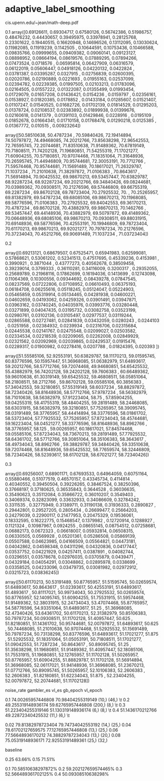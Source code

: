 # adaptive_label_smoothing
cis.upenn.edu/~jean/math-deep.pdf

0.1
array([0.69126611, 0.69304717, 0.67580126, 0.56742386, 0.51986757,
       0.48476232, 0.44430657, 0.39495975, 0.33978941, 0.28125768,
       0.23301622, 0.19440515, 0.16620948, 0.14696526, 0.13112095,
       0.13030624, 0.11982085, 0.11919239, 0.1142505 , 0.10644591,
       0.10753436, 0.10466588, 0.09835766, 0.09999655, 0.09409382,
       0.09060141, 0.09123127, 0.08898952, 0.08664194, 0.08619576,
       0.07889295, 0.07894266, 0.07473524, 0.0718576 , 0.06595814,
       0.06427909, 0.06316579, 0.06122019, 0.05606447, 0.04918126,
       0.04220132, 0.0422824 , 0.03781387, 0.03395287, 0.0327915 ,
       0.02756839, 0.02600395, 0.02020786, 0.02190889, 0.0221693 ,
       0.01955163, 0.02537099, 0.02394782, 0.02239385, 0.01997505,
       0.02103213, 0.01783096, 0.02164505, 0.01557222, 0.01322087,
       0.01355499, 0.01993454, 0.01729079, 0.01657208, 0.01436421,
       0.0154236 , 0.0159797 , 0.02356161, 0.01538927, 0.01820385,
       0.0178852 , 0.01433184, 0.01285607, 0.01521407, 0.01107247,
       0.01540525, 0.01682726, 0.01702139, 0.01814529, 0.01295203,
       0.01378724, 0.02108537, 0.02383892, 0.01899938, 0.01399676,
       0.02160618, 0.0141379 , 0.01391103, 0.01429846, 0.0228916 ,
       0.0195109 , 0.01852678, 0.01664341, 0.01710158, 0.01768478,
       0.01290218, 0.0125385 , 0.01367772, 0.010515  , 0.00923264])

array([50.58510638, 50.4787234 , 70.59840426, 72.19414894, 74.50797872,
       74.49468085, 74.20212766, 73.85638298, 72.96542553, 72.76595745,
       72.20744681, 71.83510638, 71.91489362, 70.67819149, 70.71808511,
       71.74202128, 71.19680851, 71.54255319, 71.17021277, 71.60904255,
       70.57180851, 70.97074468, 71.18351064, 71.31648936, 70.26595745,
       71.44946809, 70.95744681, 72.30053191, 70.7712766 , 71.59574468,
       70.95744681, 71.15691489, 70.18617021, 71.26329787, 71.1037234 ,
       71.21010638, 71.38297872, 71.0106383 , 70.8643617 , 71.56914894,
       70.90425532, 69.98670213, 69.53457447, 70.63829787, 68.92287234,
       68.92287234, 69.20212766, 69.34840426, 69.08244681, 70.03989362,
       70.09308511, 70.21276596, 69.57446809, 69.66755319, 69.2287234 ,
       69.86702128, 69.78723404, 70.27925532, 70.        , 70.25265957,
       69.81382979, 69.54787234, 69.68085106, 69.98670213, 70.11968085,
       69.58776596, 71.0106383 , 70.27925532, 69.84042553, 69.36170213,
       70.4787234 , 69.86702128, 70.43882979, 69.98670213, 70.1462766 ,
       69.53457447, 69.44148936, 70.43882979, 69.50797872, 69.41489362,
       70.06648936, 69.68085106, 69.98670213, 70.09308511, 69.88031915,
       70.69148936, 69.58776596, 70.42553191, 70.19946809, 69.78723404,
       70.61170213, 69.98670213, 69.92021277, 70.79787234, 70.21276596,
       70.37234043, 70.45212766, 69.90691489, 71.1037234 , 71.03723404])

0.2
      
array([0.69213121, 0.68679507, 0.67525471, 0.65941983, 0.62599081,
       0.57868621, 0.53061202, 0.52341513, 0.47517695, 0.45339236,
       0.4153981 , 0.3990921 , 0.3871044 , 0.43777273, 0.40562678,
       0.38509458, 0.39239014, 0.3799333 , 0.36110281, 0.34116009,
       0.3200317 , 0.29352055, 0.25689789, 0.21968116, 0.17862699,
       0.16194036, 0.1413699 , 0.12743098, 0.11064369, 0.10300556,
       0.09344692, 0.08439278, 0.07847545, 0.08237569, 0.07222806,
       0.07108952, 0.06610493, 0.06375193, 0.06184708, 0.06255616,
       0.05118245, 0.05124047, 0.05224903, 0.05465859, 0.05319914,
       0.05134465, 0.04281938, 0.04600221, 0.04602659, 0.04193062,
       0.04259326, 0.03901491, 0.03947871, 0.03963162, 0.03740245,
       0.04035976, 0.03993776, 0.03280448, 0.03271899, 0.04047435,
       0.03195732, 0.03082758, 0.03523199, 0.02980761, 0.03102136,
       0.03105497, 0.02977537, 0.03119244, 0.02865588, 0.02727481,
       0.02841839, 0.03432059, 0.0280243 , 0.0244103 , 0.0251958 ,
       0.02384932, 0.0239934 , 0.02316706, 0.02315684, 0.02445538,
       0.02141767, 0.02475548, 0.02099027, 0.02503582, 0.02334534,
       0.02218539, 0.02209065, 0.02262008, 0.02849929, 0.02321562,
       0.02092969, 0.02039865, 0.02429537, 0.01915476, 0.02289317,
       0.01900982, 0.02278416, 0.0207788 , 0.01824395, 0.020393  ])
       
       
 array([51.55585106, 52.92553191, 50.63829787, 58.11170213, 59.01595745,
       60.83776596, 50.15957447, 51.36968085, 51.06382979, 51.64893617,
       59.20212766, 58.57712766, 59.72074468, 49.94680851, 54.65425532,
       55.43882979, 56.74202128, 59.24202128, 59.7606383 , 60.66489362,
       59.96010638, 61.30319149, 59.65425532, 59.46808511, 58.05851064,
       58.21808511, 58.2712766 , 59.86702128, 59.05585106, 60.3856383 ,
       57.34042553, 59.32180851, 57.55319149, 58.6037234 , 58.88297872,
       58.72340426, 58.81648936, 58.57712766, 57.9787234 , 58.56382979,
       58.71010638, 58.56382979, 57.91223404, 58.75      , 57.85904255,
       59.04255319, 58.41755319, 58.48404255, 59.28191489, 58.24468085,
       58.63031915, 58.56382979, 59.32180851, 57.75265957, 58.39095745,
       58.03191489, 58.37765957, 58.44414894, 58.33776596, 58.01861702,
       58.53723404, 57.77925532, 57.75265957, 57.87234043, 58.45744681,
       59.16223404, 58.04521277, 58.33776596, 58.81648936, 58.8962766 ,
       58.37765957, 58.125     , 59.00265957, 60.18617021, 57.84574468,
       59.05585106, 57.87234043, 58.73670213, 59.28191489, 57.77925532,
       58.64361702, 58.57712766, 59.30851064, 58.35106383, 58.3643617 ,
       58.49734043, 58.8962766 , 59.38829787, 59.34840426, 59.33510638,
       59.72074468, 58.81648936, 59.65425532, 58.77659574, 58.32446809,
       58.72340426, 58.52393617, 58.61702128, 58.67021277, 58.72340426])

0.3

array([0.69256007, 0.68901171, 0.67693533, 0.64964059, 0.60751164,
       0.55880466, 0.51077519, 0.46570157, 0.43345734, 0.4114814 ,
       0.40340552, 0.39450504, 0.39226265, 0.38467524, 0.38250396,
       0.37668197, 0.37180625, 0.36535843, 0.3644528 , 0.36036635,
       0.35490623, 0.35112084, 0.35866722, 0.36010207, 0.3549403 ,
       0.34069374, 0.32823099, 0.33632933, 0.34086609, 0.32784242,
       0.3311535 , 0.32775949, 0.31389711, 0.31190138, 0.31936333,
       0.2890827 , 0.29442801, 0.29527205, 0.2805434 , 0.26699477,
       0.25664203, 0.24279039, 0.22900117, 0.21477953, 0.20475329,
       0.19536061, 0.18332595, 0.16222775, 0.15468547, 0.1379982 ,
       0.12720914, 0.1288927 , 0.1121324 , 0.10987967, 0.0924255 ,
       0.08655145, 0.08754512, 0.07258681, 0.06882173, 0.0672323 ,
       0.06618007, 0.05932814, 0.06508315, 0.06330505, 0.0569928 ,
       0.05201361, 0.05286508, 0.05869139, 0.05507588, 0.04623985,
       0.04166509, 0.05564821, 0.04473181, 0.04042862, 0.04598348,
       0.04311296, 0.04320836, 0.04177447, 0.03537752, 0.04221929,
       0.04257411, 0.0387891 , 0.04082744, 0.03296551, 0.03578678,
       0.02976035, 0.03705879, 0.0439471 , 0.04329184, 0.04054291,
       0.03048862, 0.02895978, 0.0338699 , 0.03358525, 0.04233096,
       0.03479735, 0.03081982, 0.02972912, 0.03215723, 0.03836245])

array([50.61170213, 50.53191489, 50.87765957, 51.51595745, 50.02659574,
       51.64893617, 50.8643617 , 51.02393617, 50.42553191, 51.64893617,
       51.4893617 , 50.81117021, 50.99734043, 50.27925532, 50.02659574,
       50.87765957, 52.14095745, 51.60904255, 51.75531915, 51.59574468,
       51.91489362, 52.38031915, 52.24734043, 53.47074468, 55.87765957,
       54.58776596, 54.93351064, 51.64893617, 51.25      , 51.36968085,
       52.47340426, 53.64361702, 50.61170213, 52.31382979, 50.85106383,
       50.79787234, 50.09308511, 51.11702128, 51.40957447, 50.625     ,
       51.82180851, 51.14361702, 50.95744681, 52.00797872, 51.64893617,
       50.625     , 50.74468085, 51.21010638, 50.97074468, 51.52925532,
       51.15691489, 50.79787234, 50.73138298, 50.83776596, 51.64893617,
       51.17021277, 51.875     , 51.52925532, 51.18351064, 51.05053191,
       50.71808511, 51.17021277, 51.09042553, 51.7287234 , 50.8643617 ,
       50.89095745, 51.25      , 51.35638298, 51.19680851, 51.91489362,
       51.40957447, 52.18085106, 51.75531915, 51.19680851, 52.12765957,
       51.11702128, 51.50265957, 50.87765957, 51.60904255, 51.88829787,
       51.11702128, 51.56914894, 51.36968085, 52.06117021, 51.94148936,
       51.36968085, 51.23670213, 51.07712766, 50.89095745, 51.50265957,
       52.10106383, 52.2606383 , 52.2606383 , 51.82180851, 51.62234043,
       51.875     , 52.23404255, 52.00797872, 52.20744681, 51.11702128])

noise_rate gambler_es vl_es gb_epoch vl_epoch

0.1 74.00265957446808 70.98404255319149 (10,) (46,) \t
0.2 49.255319148936174 59.62765957446808 (200,) (8,) \t 
0.3 51.223404255319146 51.130319148936174 (6,) (8,) \t
0.4 51.1436170212766 49.22872340425532 (11,) (6,) \t

0.02 79.81382978723404 79.74734042553192 (14,) (25,)
0.04 78.61702127659575 77.12765957446808 (13,) (25,)
0.06 77.56648936170212 74.38829787234043 (13,) (20,)
0.08 75.05319148936171 72.92553191489361 (25,) (32,)


baseline

0.25 63.66%
0.15 71.51%

0.1 70.58510638297872%
0.2 59.202127659574465%
0.3 52.566489361702125%
0.4 50.09308510638298%

